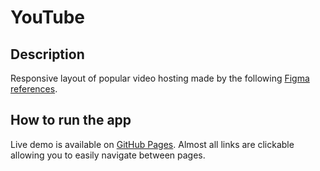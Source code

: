# YouTube

## Description
Responsive layout of popular video hosting made by the following [Figma references](https://www.figma.com/file/JfnTCl9Ql46jC6PdY9k9YP/YouTube-Redesign-Concept?node-id=0%3A1).

## How to run the app
Live demo is available on [GitHub Pages](https://zhenia-chugaev.github.io/youtube/src/index.html). Almost all links are clickable allowing you to easily navigate between pages.
